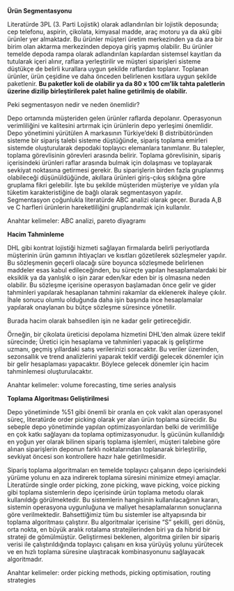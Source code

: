 **Ürün Segmentasyonu**

Literatürde 3PL (3. Parti Lojistik) olarak adlandırılan bir lojistik deposunda;
cep telefonu, aspirin, çikolata, kimyasal madde, araç motoru ya da akü gibi ürünler yer almaktadır. Bu ürünler müşteri üretim merkezinden ya da ara bir birim olan aktarma merkezinden depoya giriş yapmış olabilir. Bu ürünler temelde depoda rampa olarak adlandırılan kapılardan sistemsel kayıtları da tutularak içeri alınır, raflara yerleştirilir ve müşteri siparişleri sisteme düştükçe de belirli kurallara uygun şekilde raflardan toplanır. Toplanan ürünler, ürün çeşidine ve daha önceden belirlenen kısıtlara uygun şekilde paketlenir. **Bu paketler koli de olabilir ya da
80 x 100 cm’lik tahta paletlerin üzerine dizilip birleştirilerek palet haline
getirilmiş de olabilir.**

Peki segmentasyon nedir ve neden önemlidir?

Depo ortamında müşteriden gelen ürünler raflarda depolanır. Operasyonun verimliliğini ve kalitesini artırmak için ürünlerin depo yerleşimi önemlidir.
Depo yönetimini yürütülen A markasının Türkiye’deki B distribütöründen
sisteme bir sipariş talebi sisteme düştüğünde, sipariş toplama emirleri sistemde oluşturularak depodaki toplayıcı elemanlara tanımlanır. Bu talepler, toplama görevlisinin görevleri arasında belirir. Toplama görevlisinin, sipariş içerisindeki ürünleri raflar arasında bulmak için dolaşması ve toplayarak sevkiyat noktasına getirmesi gerekir. Bu siparişlerin birden fazla gruplanmış olabileceği düşünüldüğünde, akıllara ürünleri giriş-çıkış sıklığına göre gruplama fikri gelebilir.
İşte bu şekilde müşteriden müşteriye ve yıldan yıla tüketim karakteristiğine de bağlı olarak segmentasyon yapılır. Segmentasyon çoğunlukla literatürde
ABC analizi olarak geçer. Burada A,B ve C harfleri ürünlerin hareketliliğini gruplandırmak için kullanılır.

Anahtar kelimeler: ABC analizi, pareto diyagramı

**Hacim Tahminleme**

DHL gibi kontrat lojistiği hizmeti sağlayan firmalarda belirli periyotlarda müşterinin ürün gamının ihtiyaçları ve kısıtları gözetilerek sözleşmeler yapılır. Bu sözleşmenin geçerli olacağı süre boyunca sözleşmede belirlenen maddeler esas kabul edileceğinden, bu süreçte yapılan hesaplamalardaki bir eksiklik ya da yanlışlık o işin zarar eden/kar eden bir iş olmasına neden olabilir.
Bu sözleşme içerisine operasyon başlamadan önce gelir ve gider tahminleri yapılarak hesaplanan tahmini rakamlar da eklenerek ihaleye çıkılır.
İhale sonucu olumlu olduğunda daha işin başında ince hesaplamalar
yapılarak onaylanan bu bütçe sözleşme süresince yönetilir.

Burada hacim olarak bahsedilen işin ne kadar gelir getireceğidir.

Örneğin, bir çikolata üreticisi depolama hizmetini DHL’den almak üzere
teklif sürecinde; Üretici için hesaplama ve tahminleri yapacak iş geliştirme uzmanı, geçmiş yıllardaki satış verilerinizi soracaktır. Bu veriler üzerinden, sezonsallık ve trend analizlerini yaparak teklif verdiği gelecek dönemler için bir gelir hesaplaması yapacaktır. Böylece gelecek dönemler için hacim tahminlemesi oluşturulacaktır.


Anahtar kelimeler: volume forecasting, time series analysis

**Toplama Algoritması Geliştirilmesi**

Depo yönetiminde %51 gibi önemli bir oranla en çok vakit alan operasyonel süreç, literatürde order picking olarak yer alan ürün toplama sürecidir. Bu sebeple depo yönetiminde yapılan optimizasyonlardan belki de verimliliğe en çok katkı sağlayanı da toplama optimizasyonudur. İş gücünün kullanıldığı en yoğun yer olarak bilinen sipariş toplama işlemleri, müşteri talebine göre alınan siparişlerin deponun farklı noktalarından toplanarak birleştirilip, sevkiyat öncesi son kontrollere hazır hale getirilmesidir.

Sipariş toplama algoritmaları en temelde toplayıcı çalışanın depo içerisindeki yürüme yolunu en aza indirerek toplama süresini minimize etmeyi amaçlar. Literatürde
single order picking, zone picking, wave picking, voice picking gibi toplama sistemlerin depo içerisinde ürün toplama metodu olarak kullanıldığı görülmektedir. Bu sistemlerin hangisinin kullanılacağının kararı, sistemin operasyona uygunluğuna ve maliyet hesaplamalarının sonuçlarına göre verilmektedir. Bahsettiğimiz tüm bu sistemler ise altyapısında bir toplama algoritması çalıştırır. Bu algoritmalar içerisine “S” şekilli,
geri dönüş, orta nokta, en büyük aralık rotalama stratejilerinden biri ya da hibrid bir strateji de gömülmüştür. Geliştirmesi beklenen, algoritma girilen bir sipariş verisi ile çalıştırıldığında toplayıcı çalışanı en kısa yürüyüş yolunu yürütecek ve en hızlı toplama süresine ulaştıracak kombinasyonunu sağlayacak algoritmadır.

Anahtar kelimeler: order picking methods, picking optimisation, routing strategies
